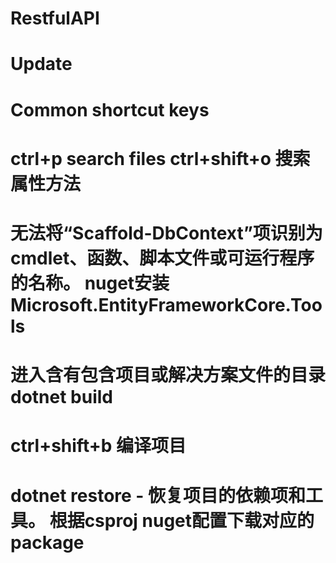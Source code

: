 # RestfulAPI
# Update
# Common shortcut keys
# ctrl+p  search files       ctrl+shift+o   搜索属性方法


#   无法将“Scaffold-DbContext”项识别为 cmdlet、函数、脚本文件或可运行程序的名称。 nuget安装 Microsoft.EntityFrameworkCore.Tools


# 进入含有包含项目或解决方案文件的目录  dotnet build
# ctrl+shift+b 编译项目

# dotnet restore - 恢复项目的依赖项和工具。   根据csproj nuget配置下载对应的package  